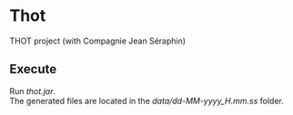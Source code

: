 # Thot
THOT project (with Compagnie Jean Séraphin)

## Execute
Run *thot.jar*.   
The generated files are located in the *data/dd-MM-yyyy_H.mm.ss* folder.
